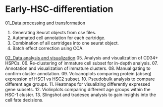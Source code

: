 # Early-HSC-differentiation

[01_Data processing and transformation](01_Data_processing_and_transformation) 
01. Generating Seurat objects from csv files. 
02. Automated cell annotation for each cartridge.
03. Combination of all cartridges into one seurat object. 
04. Batch effect correction using CCA.

[02_Data analysis and visualization](02_Data_analysis_and_visualization) 
05. Analysis and visualization of CD34+ HSPCs. 
06. Re-clustering of immature cell subset for in-depth analysis. 
07. Annotation and visualization of immature clusters.
08. Manual gating to confirm cluster annotation.
09. Volcanoplots comparing protein (abseq) expression of HSC1 vs HSC2 subset.
10. Pseudobulk analysis to compare different age groups. 
11. Heatmaps for visualizing differently expressed gene subsets.
12. Violinplots comparing different age groups within the HSC-1 cluster. 
13. Slingshot and tradeseq analysis to gain insights into the cell fate decisions. 
